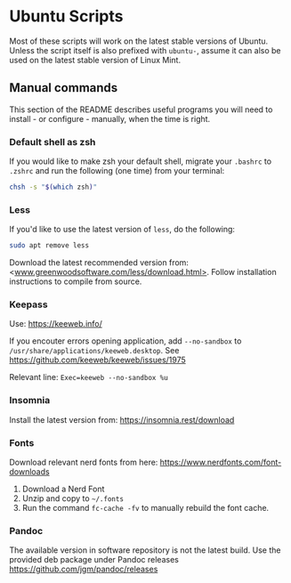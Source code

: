# Ubuntu Scripts

Most of these scripts will work on the latest stable versions of Ubuntu. Unless the script itself is also prefixed with `ubuntu-`, assume it can also be used on the latest stable version of Linux Mint.

## Manual commands

This section of the README describes useful programs you will need to install - or configure - manually, when the time is right.

### Default shell as zsh

If you would like to make zsh your default shell, migrate your `.bashrc` to `.zshrc` and run the following (one time) from your terminal:

```bash
chsh -s "$(which zsh)"
```

### Less

If you'd like to use the latest version of `less`, do the following:

```bash
sudo apt remove less
```

Download the latest recommended version from: <www.greenwoodsoftware.com/less/download.html>. Follow installation instructions to compile from source.

### Keepass

Use: <https://keeweb.info/>

If you encouter errors opening application, add `--no-sandbox` to `/usr/share/applications/keeweb.desktop`. See <https://github.com/keeweb/keeweb/issues/1975>

Relevant line: `Exec=keeweb --no-sandbox %u`

### Insomnia

Install the latest version from: <https://insomnia.rest/download>

### Fonts

Download relevant nerd fonts from here: <https://www.nerdfonts.com/font-downloads>

1. Download a Nerd Font
2. Unzip and copy to `~/.fonts`
3. Run the command `fc-cache -fv` to manually rebuild the font cache.

### Pandoc

The available version in software repository is not the latest build. Use the provided deb package under Pandoc releases <https://github.com/jgm/pandoc/releases>

